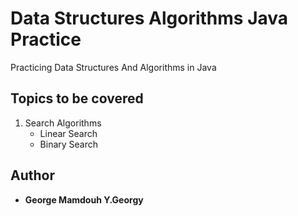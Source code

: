 # Data Structures Algorithms Java Practice

Practicing Data Structures And Algorithms in Java

## Topics to be covered

1. Search Algorithms
    - Linear Search
    - Binary Search

## Author

* **George Mamdouh Y.Georgy** 
